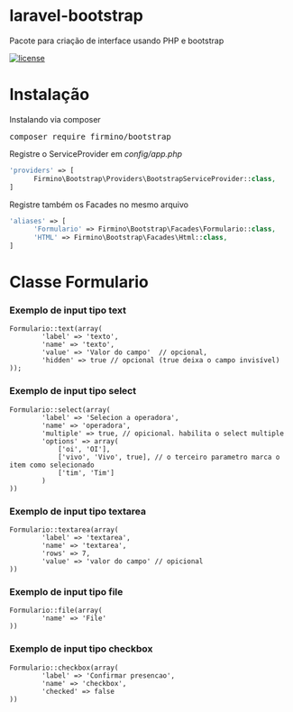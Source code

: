# laravel-bootstrap

Pacote para criação de interface usando PHP e bootstrap

[![license](https://img.shields.io/github/license/mashape/apistatus.svg)]()

# Instalação

Instalando via composer

<pre>composer require firmino/bootstrap</pre>

Registre o ServiceProvider em <i>config/app.php</i> 

```php
'providers' => [
      Firmino\Bootstrap\Providers\BootstrapServiceProvider::class,
]
```

Registre também os Facades no mesmo arquivo 

```php
'aliases' => [
      'Formulario' => Firmino\Bootstrap\Facades\Formulario::class,
      'HTML' => Firmino\Bootstrap\Facades\Html::class,
]
```

# Classe Formulario

### Exemplo de input tipo text
```pre
Formulario::text(array(
        'label' => 'texto',
        'name' => 'texto',
        'value' => 'Valor do campo'  // opcional,
        'hidden' => true // opcional (true deixa o campo invisível)
));
```

### Exemplo de input tipo select
```pre
Formulario::select(array(
        'label' => 'Selecion a operadora',
        'name' => 'operadora',
        'multiple' => true, // opicional. habilita o select multiple
        'options' => array(
            ['oi', 'OI'],
            ['vivo', 'Vivo', true], // o terceiro parametro marca o item como selecionado
            ['tim', 'Tim']
        )
))  
```

### Exemplo de input tipo textarea
```pre 
Formulario::textarea(array(
        'label' => 'textarea',
        'name' => 'textarea',
        'rows' => 7,
        'value' => 'valor do campo' // opicional
))
```

### Exemplo de input tipo file
```pre
Formulario::file(array(
        'name' => 'File'
))
```

### Exemplo de input tipo checkbox
```pre
Formulario::checkbox(array(
        'label' => 'Confirmar presencao',
        'name' => 'checkbox',
        'checked' => false
))
```




